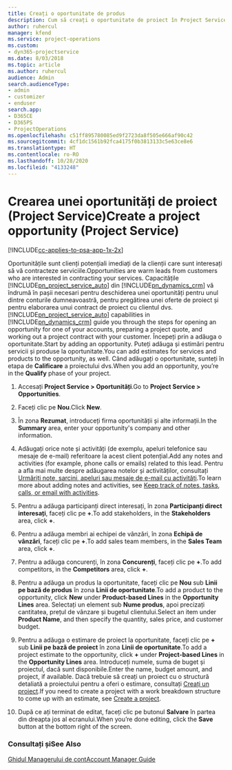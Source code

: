 ```yaml
---
title: Creați o oportunitate de produs
description: Cum să creați o oportunitate de proiect în Project Service
author: ruhercul
manager: kfend
ms.service: project-operations
ms.custom:
- dyn365-projectservice
ms.date: 8/03/2018
ms.topic: article
ms.author: ruhercul
audience: Admin
search.audienceType:
- admin
- customizer
- enduser
search.app:
- D365CE
- D365PS
- ProjectOperations
ms.openlocfilehash: c51ff895780085ed9f2723da8f505e666af90c42
ms.sourcegitcommit: 4cf1dc1561b92fca4175f0b3813133c5e63ce8e6
ms.translationtype: HT
ms.contentlocale: ro-RO
ms.lasthandoff: 10/28/2020
ms.locfileid: "4133248"
---
```

# <a name="create-a-project-opportunity-project-service"></a><span data-ttu-id="22c72-103">Crearea unei oportunități de proiect (Project Service)</span><span class="sxs-lookup"><span data-stu-id="22c72-103">Create a project opportunity (Project Service)</span></span>

[!INCLUDE[cc-applies-to-psa-app-1x-2x](../includes/cc-applies-to-psa-app-1x-2x.md)]

<span data-ttu-id="22c72-104">Oportunitățile sunt clienți potențiali imediați de la clienții care sunt interesați să vă contracteze serviciile.</span><span class="sxs-lookup"><span data-stu-id="22c72-104">Opportunities are warm leads from customers who are interested in contracting your services.</span></span> <span data-ttu-id="22c72-105">Capacitățile [!INCLUDE[pn_project_service_auto](../includes/pn-project-service-auto.md)] din [!INCLUDE[pn_dynamics_crm](../includes/pn-dynamics-crm.md)] vă îndrumă în pașii necesari pentru deschiderea unei oportunități pentru unul dintre conturile dumneavoastră, pentru pregătirea unei oferte de proiect și pentru elaborarea unui contract de proiect cu clientul dvs.</span><span class="sxs-lookup"><span data-stu-id="22c72-105">[!INCLUDE[pn_project_service_auto](../includes/pn-project-service-auto.md)] capabilities in [!INCLUDE[pn_dynamics_crm](../includes/pn-dynamics-crm.md)] guide you through the steps for opening an opportunity for one of your accounts, preparing a project quote, and working out a project contract with your customer.</span></span> <span data-ttu-id="22c72-106">Începeți prin a adăuga o oportunitate.</span><span class="sxs-lookup"><span data-stu-id="22c72-106">Start by adding an opportunity.</span></span> <span data-ttu-id="22c72-107">Puteți adăuga și estimări pentru servicii și produse la oportunitate.</span><span class="sxs-lookup"><span data-stu-id="22c72-107">You can add estimates for services and products to the opportunity, as well.</span></span> <span data-ttu-id="22c72-108">Când adăugați o oportunitate, sunteți în etapa de **Calificare** a proiectului dvs.</span><span class="sxs-lookup"><span data-stu-id="22c72-108">When you add an opportunity, you’re in the **Qualify** phase of your project.</span></span>  
  
1.  <span data-ttu-id="22c72-109">Accesați **Project Service > Oportunități**.</span><span class="sxs-lookup"><span data-stu-id="22c72-109">Go to **Project Service > Opportunities**.</span></span>  
  
2.  <span data-ttu-id="22c72-110">Faceți clic pe **Nou**.</span><span class="sxs-lookup"><span data-stu-id="22c72-110">Click **New**.</span></span>  
  
3.  <span data-ttu-id="22c72-111">În zona **Rezumat**, introduceți firma oportunității și alte informații.</span><span class="sxs-lookup"><span data-stu-id="22c72-111">In the **Summary** area, enter your opportunity's company and other information.</span></span>  
  
4.  <span data-ttu-id="22c72-112">Adăugați orice note și activități (de exemplu, apeluri telefonice sau mesaje de e-mail) referitoare la acest client potențial.</span><span class="sxs-lookup"><span data-stu-id="22c72-112">Add any notes and activities (for example, phone calls or emails) related to this lead.</span></span> <span data-ttu-id="22c72-113">Pentru a afla mai multe despre adăugarea notelor și activităților, consultați [Urmăriți note, sarcini, apeluri sau mesaje de e-mail cu activități](https://docs.microsoft.com/dynamics365/customerengagement/on-premises/basics/work-with-activities).</span><span class="sxs-lookup"><span data-stu-id="22c72-113">To learn more about adding notes and activities, see [Keep track of notes, tasks, calls, or email with activities](https://docs.microsoft.com/dynamics365/customerengagement/on-premises/basics/work-with-activities).</span></span>  
  
5.  <span data-ttu-id="22c72-114">Pentru a adăuga participanți direct interesați, în zona **Participanți direct interesați**, faceți clic pe **+**.</span><span class="sxs-lookup"><span data-stu-id="22c72-114">To add stakeholders, in the **Stakeholders** area, click **+**.</span></span>  
  
6.  <span data-ttu-id="22c72-115">Pentru a adăuga membri ai echipei de vânzări, în zona **Echipă de vânzări**, faceți clic pe **+**.</span><span class="sxs-lookup"><span data-stu-id="22c72-115">To add sales team members, in the **Sales Team** area, click **+**.</span></span>  
  
7.  <span data-ttu-id="22c72-116">Pentru a adăuga concurenți, în zona **Concurenți**, faceți clic pe **+**.</span><span class="sxs-lookup"><span data-stu-id="22c72-116">To add competitors, in the **Competitors** area, click **+**.</span></span>  
  
8.  <span data-ttu-id="22c72-117">Pentru a adăuga un produs la oportunitate, faceți clic pe **Nou** sub **Linii pe bază de produs** în zona **Linii de oportunitate**.</span><span class="sxs-lookup"><span data-stu-id="22c72-117">To add a product to the opportunity, click **New** under **Product-based Lines** in the **Opportunity Lines** area.</span></span> <span data-ttu-id="22c72-118">Selectați un element sub **Nume produs**, apoi precizați cantitatea, prețul de vânzare și bugetul clientului.</span><span class="sxs-lookup"><span data-stu-id="22c72-118">Select an item under **Product Name**, and then specify the quantity, sales price, and customer budget.</span></span>  
  
9. <span data-ttu-id="22c72-119">Pentru a adăuga o estimare de proiect la oportunitate, faceți clic pe **+** sub **Linii pe bază de proiect** în zona **Linii de oportunitate**.</span><span class="sxs-lookup"><span data-stu-id="22c72-119">To add a project estimate to the opportunity, click **+** under **Project-based Lines** in the **Opportunity Lines** area.</span></span> <span data-ttu-id="22c72-120">Introduceți numele, suma de buget și proiectul, dacă sunt disponibile.</span><span class="sxs-lookup"><span data-stu-id="22c72-120">Enter the name, budget amount, and project, if available.</span></span> <span data-ttu-id="22c72-121">Dacă trebuie să creați un proiect cu o structură detaliată a proiectului pentru a oferi o estimare, consultați [Creați un proiect](../psa/create-project.md).</span><span class="sxs-lookup"><span data-stu-id="22c72-121">If you need to create a project with a work breakdown structure to come up with an estimate, see [Create a project](../psa/create-project.md).</span></span>  
  
10. <span data-ttu-id="22c72-122">După ce ați terminat de editat, faceți clic pe butonul **Salvare** în partea din dreapta jos al ecranului.</span><span class="sxs-lookup"><span data-stu-id="22c72-122">When you’re done editing, click the **Save** button at the bottom right of the screen.</span></span>  
  
### <a name="see-also"></a><span data-ttu-id="22c72-123">Consultați și</span><span class="sxs-lookup"><span data-stu-id="22c72-123">See Also</span></span>  
 [<span data-ttu-id="22c72-124">Ghidul Managerului de cont</span><span class="sxs-lookup"><span data-stu-id="22c72-124">Account Manager Guide</span></span>](../psa/account-manager-guide.md)
